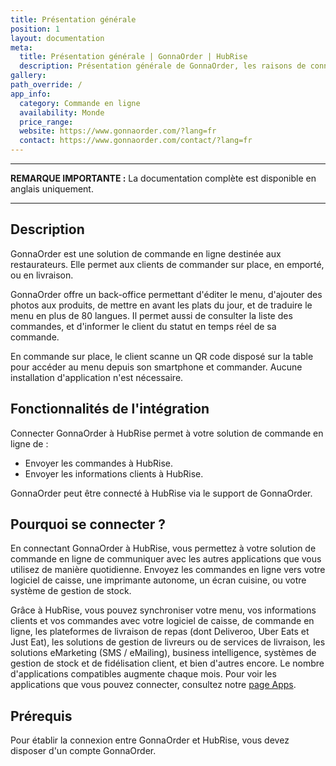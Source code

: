 ```yaml
---
title: Présentation générale
position: 1
layout: documentation
meta:
  title: Présentation générale | GonnaOrder | HubRise
  description: Présentation générale de GonnaOrder, les raisons de connecter votre solution de commande en ligne à HubRise et fonctionnalités de l'intégration avec HubRise.
gallery:
path_override: /
app_info:
  category: Commande en ligne
  availability: Monde
  price_range:
  website: https://www.gonnaorder.com/?lang=fr
  contact: https://www.gonnaorder.com/contact/?lang=fr
---
```


---

**REMARQUE IMPORTANTE :** La documentation complète est disponible <Link to="/apps/gonnaorder" addLocalePrefix={false}>en anglais uniquement</Link>.

---

## Description

GonnaOrder est une solution de commande en ligne destinée aux restaurateurs. Elle permet aux clients de commander sur place, en emporté, ou en livraison.

GonnaOrder offre un back-office permettant d'éditer le menu, d'ajouter des photos aux produits, de mettre en avant les plats du jour, et de traduire le menu en plus de 80 langues. Il permet aussi de consulter la liste des commandes, et d'informer le client du statut en temps réel de sa commande.

En commande sur place, le client scanne un QR code disposé sur la table pour accéder au menu depuis son smartphone et commander. Aucune installation d'application n'est nécessaire.

## Fonctionnalités de l'intégration

Connecter GonnaOrder à HubRise permet à votre solution de commande en ligne de :

- Envoyer les commandes à HubRise.
- Envoyer les informations clients à HubRise.

GonnaOrder peut être connecté à HubRise via le support de GonnaOrder.

## Pourquoi se connecter ?

En connectant GonnaOrder à HubRise, vous permettez à votre solution de commande en ligne de communiquer avec les autres applications que vous utilisez de manière quotidienne. Envoyez les commandes en ligne vers votre logiciel de caisse, une imprimante autonome, un écran cuisine, ou votre système de gestion de stock.

Grâce à HubRise, vous pouvez synchroniser votre menu, vos informations clients et vos commandes avec votre logiciel de caisse, de commande en ligne, les plateformes de livraison de repas (dont Deliveroo, Uber Eats et Just Eat), les solutions de gestion de livreurs ou de services de livraison, les solutions eMarketing (SMS / eMailing), business intelligence, systèmes de gestion de stock et de fidélisation client, et bien d'autres encore. Le nombre d'applications compatibles augmente chaque mois. Pour voir les applications que vous pouvez connecter, consultez notre [page Apps](/apps).

## Prérequis

Pour établir la connexion entre GonnaOrder et HubRise, vous devez disposer d'un compte GonnaOrder.
